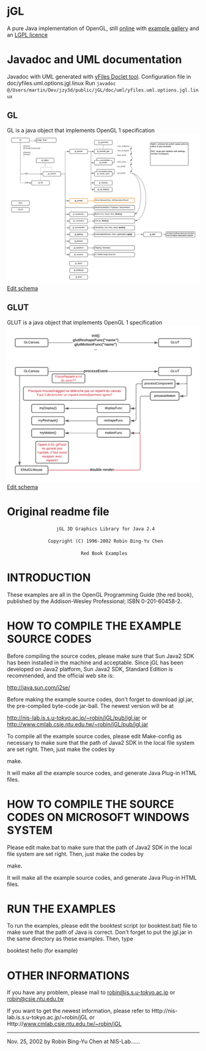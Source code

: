 # jGL

A pure Java implementation of OpenGL, still [online](http://graphics.im.ntu.edu.tw/~robin/jGL/) with [example gallery](http://graphics.im.ntu.edu.tw/~robin/jGL/Example/index.html) and an [LGPL licence](http://www.gnu.org/licenses/lgpl-3.0.html)

# Javadoc and UML documentation
Javadoc with UML generated with [yFiles Doclet tool](https://www.yworks.com/downloads#yDoc).
Configuration file in doc/yfiles.uml.options.jgl.linux
Run ```javadoc @/Users/martin/Dev/jzy3d/public/jGL/doc/uml/yfiles.uml.options.jgl.linux```

## GL

GL is a java object that implements OpenGL 1 specification
<img src="doc/jGL-GL.png"/>
<a href="https://lucid.app/lucidchart/78ec260b-d2d1-430d-a363-a95089dae86d/edit?page=rUUJ25QAVSeR#?folder_id=home&browser=icon">Edit schema</a>

## GLUT

GLUT is a java object that implements OpenGL 1 specification
<img src="doc/jGL-GLUT.png"/>
<a href="https://lucid.app/lucidchart/78ec260b-d2d1-430d-a363-a95089dae86d/edit?page=L~uKE4~S_W9d#?folder_id=home&browser=icon">Edit schema</a>

# Original readme file



                      jGL 3D Graphics Library for Java 2.4

                   Copyright (C) 1996-2002 Robin Bing-Yu Chen

                               Red Book Examples


INTRODUCTION
============

These examples are all in the OpenGL Programming Guide (the red book),
published by the Addison-Wesley Professional; ISBN 0-201-60458-2.


HOW TO COMPILE THE EXAMPLE SOURCE CODES
=======================================

Before compiling the source codes, please make sure that Sun Java2 SDK has been
installed in the machine and acceptable. Since jGL has been developed on Java2
platform, Sun Java2 SDK, Standard Edition is recommended, and the official web
site is:

  http://java.sun.com/j2se/

Before making the example source codes, don't forget to download jgl.jar, the
pre-compiled byte-code jar-ball. The newest version will be at

  http://nis-lab.is.s.u-tokyo.ac.jp/~robin/jGL/pub/jgl.jar or
  http://www.cmlab.csie.ntu.edu.tw/~robin/jGL/pub/jgl.jar

To compile all the example source codes, please edit Make-config as necessary
to make sure that the path of Java2 SDK in the local file system are set
right. Then, just make the codes by

  make.

It will make all the example source codes, and generate Java Plug-in HTML
files.


HOW TO COMPILE THE SOURCE CODES ON MICROSOFT WINDOWS SYSTEM
===========================================================

Please edit make.bat to make sure that the path of Java2 SDK in the local file
system are set right. Then, just make the codes by

  make.

It will make all the example source codes, and generate Java Plug-in HTML
files.


RUN THE EXAMPLES
================

To run the examples, please edit the booktest script (or booktest.bat) file to
make sure that the path of Java is correct. Don't forget to put the jgl.jar in
the same directory as these examples. Then, type

  booktest hello (for example)


OTHER INFORMATIONS
==================

If you have any problem, please mail to
  robin@is.s.u-tokyo.ac.jp or
  robin@csie.ntu.edu.tw

If you want to get the newest information, please refer to
  Http://nis-lab.is.s.u-tokyo.ac.jp/~robin/jGL or
  Http://www.cmlab.csie.ntu.edu.tw/~robin/jGL


------------------------------------------------------------------------
Nov. 25, 2002 by Robin Bing-Yu Chen at NIS-Lab......
